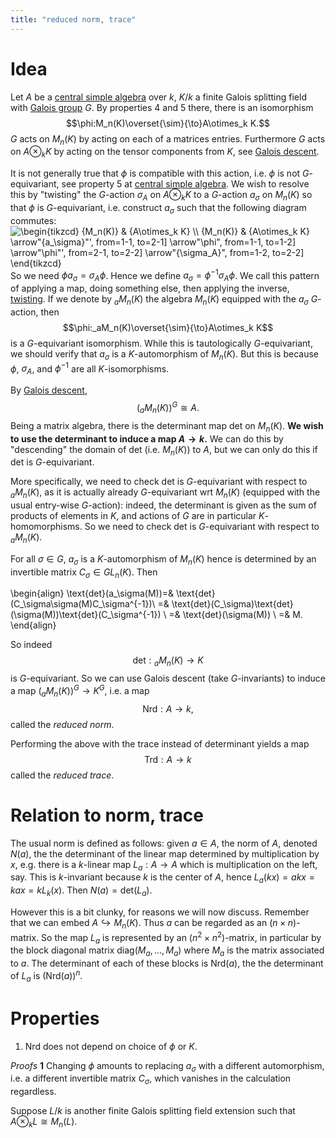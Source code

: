 ```yaml
---
title: "reduced norm, trace"
---
```


# Idea
Let $A$ be a [central simple algebra](<notes/ntpy/Definitions/central simple algebra.md>) over $k$, $K/k$ a finite Galois splitting field with [Galois group](<notes/ntpy/Galois group.md>) $G$. By properties 4 and 5 there, there is an isomorphism $$\phi:M_n(K)\overset{\sim}{\to}A\otimes_k K.$$ $G$ acts on $M_n(K)$ by acting on each of a matrices entries. Furthermore $G$ acts on $A\otimes_k K$ by acting on the tensor components from $K$, see [Galois descent](<notes/ntpy/Galois descent.md>).  

It is not generally true that $\phi$ is compatible with this action, i.e. $\phi$ is not $G$-equivariant, see property 5 at [central simple algebra](<notes/ntpy/Definitions/central simple algebra.md>). We wish to resolve this by "twisting" the $G$-action $\sigma_A$ on $A\otimes_k K$ to a $G$-action $a_\sigma$ on $M_n(K)$ so that $\phi$ is $G$-equivariant, i.e. construct $a_\sigma$ such that the following diagram commutes: 
<img align="center" src="https://i.upmath.me/svg/%5Cbegin%7Btikzcd%7D%0A%09%7BM_n(K)%7D%20%26%20%7BA%5Cotimes_k%20K%7D%20%5C%5C%0A%09%7BM_n(K)%7D%20%26%20%7BA%5Cotimes_k%20K%7D%0A%09%5Carrow%5B%22%7Ba_%5Csigma%7D%22'%2C%20from%3D1-1%2C%20to%3D2-1%5D%0A%09%5Carrow%5B%22%5Cphi%22%2C%20from%3D1-1%2C%20to%3D1-2%5D%0A%09%5Carrow%5B%22%5Cphi%22'%2C%20from%3D2-1%2C%20to%3D2-2%5D%0A%09%5Carrow%5B%22%7B%5Csigma_A%7D%22%2C%20from%3D1-2%2C%20to%3D2-2%5D%0A%5Cend%7Btikzcd%7D" alt="\begin{tikzcd}
	{M_n(K)} &amp; {A\otimes_k K} \\
	{M_n(K)} &amp; {A\otimes_k K}
	\arrow&quot;{a_\sigma}&quot;', from=1-1, to=2-1]
	\arrow&quot;\phi&quot;, from=1-1, to=1-2]
	\arrow&quot;\phi&quot;', from=2-1, to=2-2]
	\arrow&quot;{\sigma_A}&quot;, from=1-2, to=2-2]
\end{tikzcd}" />
So we need $\phi a_\sigma = \sigma_A\phi$. Hence we define $a_\sigma=\phi^{-1}\sigma_A\phi$. We call this pattern of applying a map, doing something else, then applying the inverse, [twisting](<notes/ntpy/Key Ideas/twisting.md>). If we denote by $_aM_n(K)$ the algebra $M_n(K)$ equipped with the $a_\sigma$ $G$-action, then $$\phi:_aM_n(K)\overset{\sim}{\to}A\otimes_k K$$ is a $G$-equivariant isomorphism. While this is tautologically $G$-equivariant, we should verify that $a_\sigma$ is a $K$-automorphism of $M_n(K)$. But this is because $\phi$, $\sigma_A$, and $\phi^{-1}$ are all $K$-isomorphisms.

By [Galois descent](<notes/ntpy/Galois descent.md>), $$({}_aM_n(K))^G\cong A.$$ Being a matrix algebra, there is the determinant map $\text{det}$ on $M_n(K)$. **We wish to use the determinant to induce a map $A\to k$.**  We can do this by "descending" the domain of $\text{det}$ (i.e. $M_n(K)$) to $A$, but we can only do this if $\text{det}$ is $G$-equivariant. 

More specifically, we need to check $\text{det}$ is $G$-equivariant with respect to ${}_a M_n(K)$, as it is actually already $G$-equivariant wrt $M_n(K)$ (equipped with the usual entry-wise $G$-action): indeed, the determinant is given as the sum of products of elements in $K$, and actions of $G$ are in particular $K$-homomorphisms. So we need to check $\text{det}$ is $G$-equivariant with respect to ${}_aM_n(K)$. 

For all $\sigma\in G$, $a_\sigma$ is a $K$-automorphism of $M_n(K)$ hence is determined by an invertible matrix $C_\sigma\in GL_n(K)$. Then 

\begin{align}
\text{det}(a_\sigma(M))=& \text{det}(C_\sigma\sigma(M)C_\sigma^{-1})\\
=& \text{det}(C_\sigma)\text{det}(\sigma(M))\text{det}(C_\sigma^{-1}) \\
=& \text{det}(\sigma(M)) \\
=& M.
\end{align}

So indeed $$\text{det}:{}_aM_n(K)\to K$$ is $G$-equivariant. So we can use Galois descent (take $G$-invariants) to induce a map $({}_aM_n(K))^G\to K^G$, i.e. a map $$\text{Nrd}:A\to k,$$ called the *reduced norm*. 

Performing the above with the trace instead of determinant yields a map $$\text{Trd}:A\to k$$ called the *reduced trace*.

# Relation to norm, trace
The usual norm is defined as follows: given $a\in A$, the norm of $A$, denoted $N(a)$, the the determinant of the linear map determined by multiplication by $x$, e.g. there is a $k$-linear map $L_a:A\to A$ which is multiplication on the left, say. This is $k$-invariant because $k$ is the center of $A$, hence $L_a(kx)=akx=kax=kL_k(x)$. Then $N(a)=\text{det}(L_a)$. 

However this is a bit clunky, for reasons we will now discuss. Remember that we can embed $A\hookrightarrow M_n(K)$. Thus $a$ can be regarded as an $(n\times n)$-matrix. So the map $L_a$ is represented by an $(n^2\times n^2)$-matrix, in particular by the block diagonal matrix $\text{diag}(M_a,\dots,M_a)$ where $M_a$ is the matrix associated to $a$. The determinant of each of these blocks is $\text{Nrd}(a)$, the the determinant of $L_a$ is $(\text{Nrd}(a))^n$.

# Properties
1. $\text{Nrd}$ does not depend on choice of $\phi$ or $K$.

*Proofs*
**1**
Changing $\phi$ amounts to replacing $a_\sigma$ with a different automorphism, i.e. a different invertible matrix $C_\sigma$, which vanishes in the calculation regardless. 

Suppose $L/k$ is another finite Galois splitting field extension such that $A\otimes_k L\cong M_n(L)$. 

